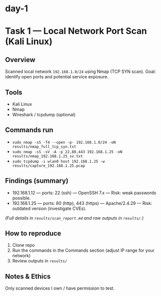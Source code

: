 # day-1
# Task 1 — Local Network Port Scan (Kali Linux)

## Overview
Scanned local network `192.168.1.0/24` using Nmap (TCP SYN scan). Goal: identify open ports and potential service exposure.

## Tools
- Kali Linux
- Nmap
- Wireshark / tcpdump (optional)

## Commands run
- `sudo nmap -sS -T4 --open -p- 192.168.1.0/24 -oN results/nmap_full_tcp_syn.txt`
- `sudo nmap -sS -sV -A -p 22,80,443 192.168.1.25 -oN results/nmap_192.168.1.25_sv.txt`
- `sudo tcpdump -i wlan0 host 192.168.1.25 -w results/capture_192.168.1.25.pcap`

## Findings (summary)
- 192.168.1.12 — ports: 22 (ssh) — OpenSSH 7.x — Risk: weak passwords possible.
- 192.168.1.25 — ports: 80 (http), 443 (https) — Apache/2.4.29 — Risk: outdated version (investigate CVEs).

*(Full details in `results/scan_report.md` and raw outputs in `results/`.)*

## How to reproduce
1. Clone repo
2. Run the commands in the Commands section (adjust IP range for your network)
3. Review outputs in `results/`

## Notes & Ethics
Only scanned devices I own / have permission to test.
